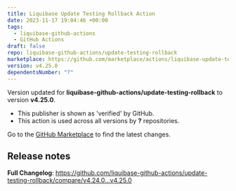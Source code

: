 ```yaml
---
title: Liquibase Update Testing Rollback Action
date: 2023-11-17 19:04:46 +00:00
tags:
  - liquibase-github-actions
  - GitHub Actions
draft: false
repo: liquibase-github-actions/update-testing-rollback
marketplace: https://github.com/marketplace/actions/liquibase-update-testing-rollback-action
version: v4.25.0
dependentsNumber: "?"
---
```



Version updated for **liquibase-github-actions/update-testing-rollback** to version **v4.25.0**.
- This publisher is shown as 'verified' by GitHub.
- This action is used across all versions by **?** repositories.

Go to the [GitHub Marketplace](https://github.com/marketplace/actions/liquibase-update-testing-rollback-action) to find the latest changes.

## Release notes

**Full Changelog**: https://github.com/liquibase-github-actions/update-testing-rollback/compare/v4.24.0...v4.25.0

